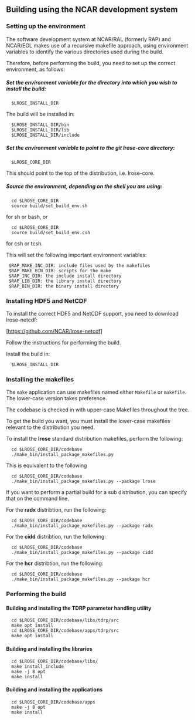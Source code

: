 ## Building using the NCAR development system

### Setting up the environment

The software development system at NCAR/RAL (formerly RAP) and NCAR/EOL makes use of a recursive makefile approach, using environment variables to identify the various directories used during the build.

Therefore, before performing the build, you need to set up the correct environment, as follows:

##### Set the environment variable for the directory into which you wish to install the build:

```
  $LROSE_INSTALL_DIR
```

The build will be installed in:

```
  $LROSE_INSTALL_DIR/bin
  $LROSE_INSTALL_DIR/lib
  $LROSE_INSTALL_DIR/include
```

##### Set the environment variable to point to the git lrose-core directory:

```
  $LROSE_CORE_DIR
```

This should point to the top of the distribution, i.e. lrose-core.

##### Source the environment, depending on the shell you are using:

```
  cd $LROSE_CORE_DIR
  source build/set_build_env.sh
```  

for sh or bash, or

```
  cd $LROSE_CORE_DIR
  source build/set_build_env.csh
```

for csh or tcsh.

This will set the following important environnent variables:

```
 $RAP_MAKE_INC_DIR: include files used by the makefiles
 $RAP_MAKE_BIN_DIR: scripts for the make
 $RAP_INC_DIR: the include install directory
 $RAP_LIB_DIR: the library install directory
 $RAP_BIN_DIR: the binary install directory
```

### Installing HDF5 and NetCDF

To install the correct HDF5 and NetCDF support, you need to download lrose-netcdf:

[https://github.com/NCAR/lrose-netcdf]

Follow the instructions for performing the build.

Install the build in:

```
  $LROSE_INSTALL_DIR
```

### Installing the makefiles

The `make` application can use makefiles named either `Makefile` or `makefile`.
The lower-case version takes preference.

The codebase is checked in with upper-case Makefiles throughout the tree.

To get the build you want, you must install the lower-case makefiles relevant to the distribution you need.

To install the **lrose** standard distribution makefiles, perform the following:

```
  cd $LROSE_CORE_DIR/codebase
  ./make_bin/install_package_makefiles.py
```
This is equivalent to the following

```
  cd $LROSE_CORE_DIR/codebase
  ./make_bin/install_package_makefiles.py --package lrose
```

If you want to perform a partial build for a sub distribution, you can specify that on the command line.

For the **radx** distribtion, run the following:

```
  cd $LROSE_CORE_DIR/codebase
  ./make_bin/install_package_makefiles.py --package radx
```

For the **cidd** distribtion, run the following:

```
  cd $LROSE_CORE_DIR/codebase
  ./make_bin/install_package_makefiles.py --package cidd
```

For the **hcr** distribtion, run the following:

```
  cd $LROSE_CORE_DIR/codebase
  ./make_bin/install_package_makefiles.py --package hcr
```

### Performing the build

#### Building and installing the TDRP parameter handling utility

```
  cd $LROSE_CORE_DIR/codebase/libs/tdrp/src
  make opt install
  cd $LROSE_CORE_DIR/codebase/apps/tdrp/src
  make opt install
```

#### Building and installing the libraries

```
  cd $LROSE_CORE_DIR/codebase/libs/
  make install_include
  make -j 8 opt
  make install
```

#### Building and installing the applications

```
  cd $LROSE_CORE_DIR/codebase/apps
  make -j 8 opt
  make install
```

